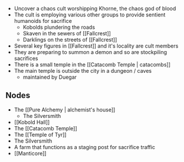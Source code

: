 - Uncover a chaos cult worshipping Khorne, the chaos god of blood
- The cult is employing various other groups to provide sentient humanoids for sacrifice
	- Kobolds plundering the roads
	- Skaven in the sewers of [[Fallcrest]]
	- Darklings on the streets of [[Fallcrest]]
- Several key figures in [[Fallcrest]] and it's locality are cult members
- They are preparing to summon a demon and so are stockpiling sacrifices
- There is a small temple in the [[Catacomb Temple | catacombs]]
- The main temple is outside the city in a dungeon / caves
	- maintained by Duegar
## Nodes
- The [[Pure Alchemy | alchemist's house]]
	- The Silversmith
- [[Kobold Hall]]
- The [[Catacomb Temple]]
- The [[Temple of Tyr]]
- The Silversmith
- A farm that functions as a staging post for sacrifice traffic
- [[Manticore]]